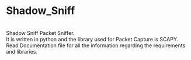 # Shadow_Sniff
<br>
Shadow Sniff Packet Sniffer.
<br>
It is written in python and the library used for Packet Capture is SCAPY.
<br>
Read Documentation file for all the information regarding the requirements and libraries.
